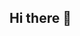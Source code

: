 ## Hi there 👋

<!--
**jess-soler/jess-soler** is a ✨ _special_ ✨ repository because its `README.md` (this file) appears on your GitHub profile.

Here are some ideas to get you started:

- 🔭 I’m currently working on a Mars Rover simulation through the NASA NE Space Grant program.
- 🌱 I’m currently learning Python, Java, C++, Kali Linux
- 📫 My LinkedIn: https://www.linkedin.com/in/jessica-soler-80233a155/
- ⚡ Fun fact: I am a stay-at-home mom and I like to play the drums
-->
